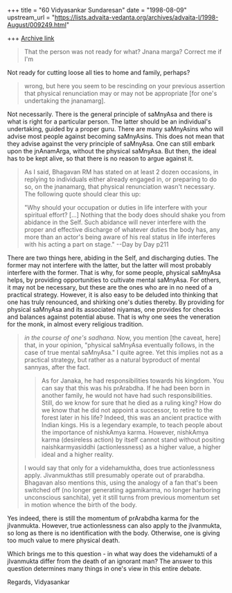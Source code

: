 +++
title = "60 Vidyasankar Sundaresan"
date = "1998-08-09"
upstream_url = "https://lists.advaita-vedanta.org/archives/advaita-l/1998-August/009249.html"

+++
[Archive link](https://lists.advaita-vedanta.org/archives/advaita-l/1998-August/009249.html)

> That the person was not ready for what?  Jnana marga?  Correct me if I'm

Not ready for cutting loose all ties to home and family, perhaps?

> wrong, but here you seem to be rescinding on your previous assertion
> that
> physical renunciation may or may not be appropriate [for one's
> undertaking
> the jnanamarg].

Not necessarily. There is the general principle of saMnyAsa and there is
what is right for a particular person. The latter should be an
individual's undertaking, guided by a proper guru. There are many
saMnyAsins who will advise most people against becoming saMnyAsins. This
does not mean that they advise against the very principle of saMnyAsa. One
can still embark upon the jnAnamArga, without the physical saMnyAsa. But
then, the ideal has to be kept alive, so that there is no reason to argue
against it.

> As I said, Bhagavan RM has stated on at least 2 dozen occasions, in
> replying to individuals either already engaged in, or preparing to do
> so,
> on the jnanamarg, that physical renunciation wasn't necessary.  The
> following quote should clear this up:
>
> "Why should your occupation or duties in life interfere with your
> spiritual effort? [...] Nothing that the body does should shake you
> from abidance in the Self.  Such abidance will never interfere with
> the proper and effective discharge of whatever duties the body has,
> any more than an actor's being aware of his real status in life
> interferes with his acting a part on stage." --Day by Day p211

There are two things here, abiding in the Self, and discharging duties.
The former may not interfere with the latter, but the latter will most
probably interfere with the former. That is why, for some people, physical
saMnyAsa helps, by providing opportunities to cultivate mental saMnyAsa.
For others, it may not be necessary, but these are the ones who are in no
need of a practical strategy. However, it is also easy to be deluded into
thinking that one has truly renounced, and shirking one's duties thereby.
By providing for physical saMnyAsa and its associated niyamas, one
provides for checks and balances against potential abuse. That is why one
sees the veneration for the monk, in almost every religious tradition.

> *in the course of one's sadhana.*  Now, you mention [the caveat, here]
> that, in your opinion, "physical saMnyAsa eventually follows, in the
> case of true mental saMnyAsa."  I quite agree.  Yet this implies not as
> a practical strategy, but rather as a natural byproduct of mental
> sannyas,
> after the fact.
>
> > As for Janaka, he had responsibilities towards his kingdom. You can say
> > that this was his prArabdha. If he had been born in another family, he
> > would not have had such responsibilities. Still, do we know for sure that
> > he died as a ruling king? How do we know that he did not appoint a
> > successor, to retire to the forest later in his life? Indeed, this was an
> > ancient practice with Indian kings. His is a legendary example, to teach
> > people about the importance of nishkAmya karma. However, nishkAmya karma
> > (desireless action) by itself cannot stand without positing
> > naishkarmyasiddhi (actionlessness) as a higher value, a higher ideal and a
> > higher reality.
>
> I would say that only for a videhamuktha, does true actionlessness
> apply.
> Jivanmukthas still presumably operate out of prarabdha.  Bhagavan also
> mentions this, using the analogy of a fan that's been switched off (no
> longer generating agamikarma, no longer harboring unconscious sanchita),
> yet it still turns from previous momentum set in motion whence the birth
> of the body.

Yes indeed, there is still the momentum of prArabdha karma for the
jIvanmukta. However, true actionlessness can also apply to the jIvanmukta,
so long as there is no identification with the body. Otherwise, one is
giving too much value to mere physical death.

Which brings me to this question - in what way does the videhamukti of a
jIvanmukta differ from the death of an ignorant man? The answer to this
question determines many things in one's view in this entire debate.

Regards,
Vidyasankar


